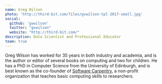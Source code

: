 ```yaml
---
name: Greg Wilson
photo: 'http://third-bit.com/files/gvwilson-tpl-2017-small.jpg'
social:
  github: 'gvwilson'
  twitter: "gvwilson"
  website: "http://third-bit.com/"
description: Data Scientist and Professional Educator
team: true
---
```


Greg Wilson has worked for 35 years in both industry and academia,
and is the author or editor of several books on computing and two for children.
He has a PhD in Computer Science from the University of Edinburgh,
and is best known as the co-founder of [Software Carpentry](http://carpentries.org),
a non-profit organization that teaches basic computing skills to researchers.

